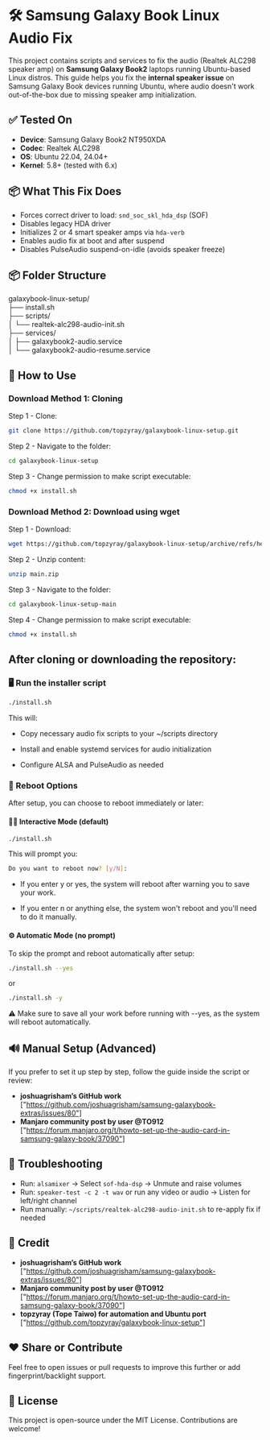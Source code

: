 # 🛠️ Samsung Galaxy Book Linux Audio Fix

This project contains scripts and services to fix the audio (Realtek ALC298 speaker amp) on **Samsung Galaxy Book2** laptops running Ubuntu-based Linux distros. This guide helps you fix the **internal speaker issue** on Samsung Galaxy Book devices running Ubuntu, where audio doesn't work out-of-the-box due to missing speaker amp initialization.

## ✅ Tested On

- **Device**: Samsung Galaxy Book2 NT950XDA
- **Codec**: Realtek ALC298
- **OS**: Ubuntu 22.04, 24.04+
- **Kernel**: 5.8+ (tested with 6.x)

## 📦 What This Fix Does

- Forces correct driver to load: `snd_soc_skl_hda_dsp` (SOF)
- Disables legacy HDA driver
- Initializes 2 or 4 smart speaker amps via `hda-verb`
- Enables audio fix at boot and after suspend
- Disables PulseAudio suspend-on-idle (avoids speaker freeze)

## 📦 Folder Structure

galaxybook-linux-setup/ <br />
├── install.sh <br />
├── scripts/ <br />
│ └── realtek-alc298-audio-init.sh <br />
├── services/ <br />
│ ├── galaxybook2-audio.service <br />
│ └── galaxybook2-audio-resume.service <br />

## 🚀 How to Use

### Download Method 1: Cloning

Step 1 - Clone:

```bash
git clone https://github.com/topzyray/galaxybook-linux-setup.git
```

Step 2 - Navigate to the folder:

```bash
cd galaxybook-linux-setup
```

Step 3 - Change permission to make script executable:

```bash
chmod +x install.sh
```

### Download Method 2: Download using wget

Step 1 - Download:

```bash
wget https://github.com/topzyray/galaxybook-linux-setup/archive/refs/heads/main.zip
```

Step 2 - Unzip content:

```bash
unzip main.zip
```

Step 3 - Navigate to the folder:

```bash
cd galaxybook-linux-setup-main
```

Step 4 - Change permission to make script executable:

```bash
chmod +x install.sh
```

## After cloning or downloading the repository:

### 🖥️ Run the installer script

```bash
./install.sh
```

This will:

- Copy necessary audio fix scripts to your ~/scripts directory

- Install and enable systemd services for audio initialization

- Configure ALSA and PulseAudio as needed

### 🔁 Reboot Options

After setup, you can choose to reboot immediately or later:

#### 🧑‍💻 Interactive Mode (default)

```bash
./install.sh
```

This will prompt you:

```bash
Do you want to reboot now? [y/N]:
```

- If you enter y or yes, the system will reboot after warning you to save your work.

- If you enter n or anything else, the system won't reboot and you'll need to do it manually.

#### ⚙️ Automatic Mode (no prompt)

To skip the prompt and reboot automatically after setup:

```bash
./install.sh --yes
```

or

```bash
./install.sh -y
```

⚠️ Make sure to save all your work before running with --yes, as the system will reboot automatically.

## 🔊 Manual Setup (Advanced)

If you prefer to set it up step by step, follow the guide inside the script or review:

- **joshuagrisham’s GitHub work** ["https://github.com/joshuagrisham/samsung-galaxybook-extras/issues/80"]
- **Manjaro community post by user @TO912** ["https://forum.manjaro.org/t/howto-set-up-the-audio-card-in-samsung-galaxy-book/37090"]

## 🧪 Troubleshooting

- Run: `alsamixer` → Select `sof-hda-dsp` → Unmute and raise volumes
- Run: `speaker-test -c 2 -t wav` or run any video or audio → Listen for left/right channel
- Run manually: `~/scripts/realtek-alc298-audio-init.sh` to re-apply fix if needed

## 🙌 Credit

- **joshuagrisham’s GitHub work** ["https://github.com/joshuagrisham/samsung-galaxybook-extras/issues/80"]
- **Manjaro community post by user @TO912** ["https://forum.manjaro.org/t/howto-set-up-the-audio-card-in-samsung-galaxy-book/37090"]
- **topzyray (Tope Taiwo) for automation and Ubuntu port** ["https://github.com/topzyray/galaxybook-linux-setup"]

## ❤️ Share or Contribute

Feel free to open issues or pull requests to improve this further or add fingerprint/backlight support.

## 📝 License

This project is open-source under the MIT License. Contributions are welcome!
